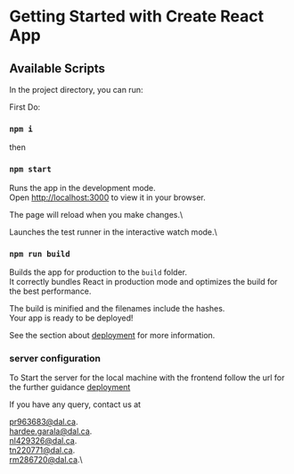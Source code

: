 # Getting Started with Create React App

## Available Scripts

In the project directory, you can run:

First Do:

### `npm i`

then

### `npm start`

Runs the app in the development mode.\
Open [http://localhost:3000](http://localhost:3000) to view it in your browser.

The page will reload when you make changes.\

Launches the test runner in the interactive watch mode.\

### `npm run build`

Builds the app for production to the `build` folder.\
It correctly bundles React in production mode and optimizes the build for the best performance.

The build is minified and the filenames include the hashes.\
Your app is ready to be deployed!

See the section about [deployment](https://main--clinquant-blini-e0aa32.netlify.app/) for more information.

### server configuration

To Start the server for the local machine with the frontend follow the url for the further guidance
[deployment](https://git.cs.dal.ca/courses/2022-winter/csci-5308/group18/)

If you have any query, contact us at

pr963683@dal.ca.\
hardee.garala@dal.ca.\
nl429326@dal.ca.\
tn220771@dal.ca.\
rm286720@dal.ca.\
